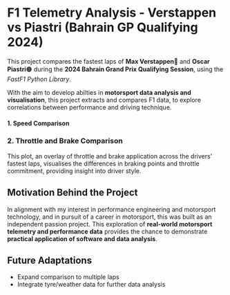 # F1 Telemetry Analysis - Verstappen vs Piastri (Bahrain GP Qualifying 2024)
This project compares the fastest laps of **Max Verstappen**🔵 and **Oscar Piastri**🟠 during the **2024 Bahrain Grand Prix Qualifying Session**, using the *FastF1 Python Library*.

With the aim to develop abilties in **motorsport data analysis and visualisation**, this project extracts and compares F1 data, to explore correlations between performance and driving technique. 

#### 1. Speed Comparison


### 2. Throttle and Brake Comparison
This plot, an overlay of throttle and brake application across the drivers' fastest laps, visualises the differences in braking points and throttle commitment, providing insight into driver style.

## Motivation Behind the Project
In alignment with my interest in performance engineering and motorsport technology, and in pursuit of a career in motorsport, this was built as an independent passion project. 
This exploration of **real-world motorsport telemetry and performance data** provides the chance to demonstrate **practical application of software and data analysis**.

## Future Adaptations
- Expand comparison to multiple laps
- Integrate tyre/weather data for further data analysis
